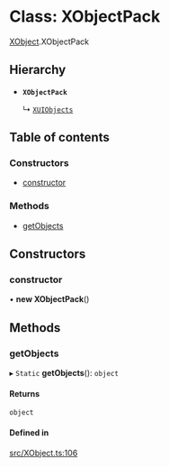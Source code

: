 # Class: XObjectPack

[XObject](../wiki/XObject).XObjectPack

## Hierarchy

- **`XObjectPack`**

  ↳ [`XUIObjects`](../wiki/XUI.XUICoreObjects.XUIObjects)

## Table of contents

### Constructors

- [constructor](../wiki/XObject.XObjectPack#constructor)

### Methods

- [getObjects](../wiki/XObject.XObjectPack#getobjects)

## Constructors

### constructor

• **new XObjectPack**()

## Methods

### getObjects

▸ `Static` **getObjects**(): `object`

#### Returns

`object`

#### Defined in

[src/XObject.ts:106](https://github.com/fridman-tamir/XPell/blob/317d84a/src/XObject.ts#L106)
